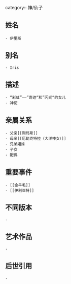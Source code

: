 category:: 神/仙子
## 姓名
	- 伊里斯
## 别名
	- Iris
## 描述
	- “彩虹”——”奇迹“和”闪光“的女儿
	- 神使
## 亲属关系
	- 父亲[[陶玛斯]]
	- 母亲[[厄勒克特拉（大洋神女）]]
	- 兄弟姐妹
	- 子女
	- 配偶
## 重要事件
	- [[金羊毛]]
	- [[伊利亚特]]
## 不同版本
	-
## 艺术作品
	-
## 后世引用
	-
